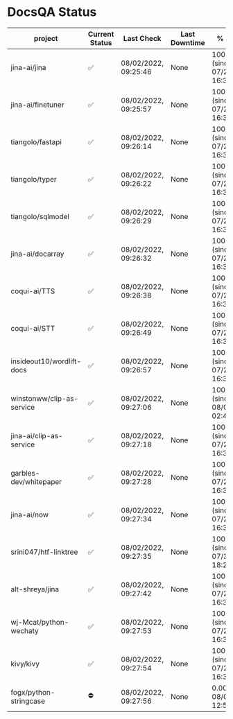 # DocsQA Status

|         project         |Current Status|     Last Check     |Last Downtime|              % Uptime              |
|-------------------------|--------------|--------------------|-------------|------------------------------------|
|jina-ai/jina             |✅            |08/02/2022, 09:25:46|None         |100.000 (since 07/29/2022, 16:38:18)|
|jina-ai/finetuner        |✅            |08/02/2022, 09:25:57|None         |100.000 (since 07/29/2022, 16:38:18)|
|tiangolo/fastapi         |✅            |08/02/2022, 09:26:14|None         |100.000 (since 07/29/2022, 16:38:18)|
|tiangolo/typer           |✅            |08/02/2022, 09:26:22|None         |100.000 (since 07/29/2022, 16:38:18)|
|tiangolo/sqlmodel        |✅            |08/02/2022, 09:26:29|None         |100.000 (since 07/29/2022, 16:38:18)|
|jina-ai/docarray         |✅            |08/02/2022, 09:26:32|None         |100.000 (since 07/29/2022, 16:38:18)|
|coqui-ai/TTS             |✅            |08/02/2022, 09:26:38|None         |100.000 (since 07/29/2022, 16:38:18)|
|coqui-ai/STT             |✅            |08/02/2022, 09:26:49|None         |100.000 (since 07/29/2022, 16:38:18)|
|insideout10/wordlift-docs|✅            |08/02/2022, 09:26:57|None         |100.000 (since 07/29/2022, 16:38:18)|
|winstonww/clip-as-service|✅            |08/02/2022, 09:27:06|None         |100.000 (since 08/01/2022, 02:40:51)|
|jina-ai/clip-as-service  |✅            |08/02/2022, 09:27:18|None         |100.000 (since 07/29/2022, 16:38:18)|
|garbles-dev/whitepaper   |✅            |08/02/2022, 09:27:28|None         |100.000 (since 07/29/2022, 16:38:18)|
|jina-ai/now              |✅            |08/02/2022, 09:27:34|None         |100.000 (since 07/29/2022, 16:38:18)|
|srini047/htf-linktree    |✅            |08/02/2022, 09:27:35|None         |100.000 (since 07/31/2022, 18:29:28)|
|alt-shreya/jina          |✅            |08/02/2022, 09:27:42|None         |100.000 (since 07/29/2022, 16:38:18)|
|wj-Mcat/python-wechaty   |✅            |08/02/2022, 09:27:53|None         |100.000 (since 07/29/2022, 16:38:18)|
|kivy/kivy                |✅            |08/02/2022, 09:27:54|None         |100.000 (since 07/29/2022, 16:38:18)|
|fogx/python-stringcase   |⛔️           |08/02/2022, 09:27:56|None         |0.000 (since 08/01/2022, 12:54:44)  |
